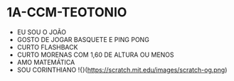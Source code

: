 # 1A-CCM-TEOTONIO
- EU SOU O JOÃO
- GOSTO DE JOGAR BASQUETE E PING PONG
- CURTO FLASHBACK
- CURTO MORENAS COM 1,60 DE ALTURA OU MENOS
- AMO MATEMÁTICA
- SOU CORINTHIANO
  !{}(https://scratch.mit.edu/images/scratch-og.png)
